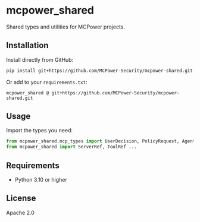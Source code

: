 # mcpower_shared

Shared types and utilities for MCPower projects.

## Installation

Install directly from GitHub:

```bash
pip install git+https://github.com/MCPower-Security/mcpower-shared.git
```

Or add to your `requirements.txt`:

```
mcpower_shared @ git+https://github.com/MCPower-Security/mcpower-shared.git
```

## Usage

Import the types you need:

```python
from mcpower_shared.mcp_types import UserDecision, PolicyRequest, AgentContext ...
from mcpower_shared import ServerRef, ToolRef ...
```

## Requirements

- Python 3.10 or higher

## License

Apache 2.0

